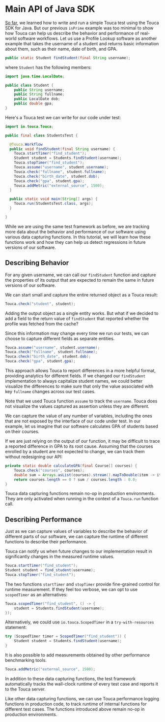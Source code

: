 # Main API of Java SDK

[So far](./quickstart.md), we learned how to write and run a simple Touca test
using the Touca SDK for Java. But our previous `isPrime` example was too minimal
to show how Touca can help us describe the behavior and performance of
real-world software workflows. Let us use a Profile Lookup software as another
example that takes the username of a student and returns basic information about
them, such as their name, date of birth, and GPA.

```java
public static Student findStudent(final String username);
```

where `Student` has the following members:

```java
import java.time.LocalDate;

public class Student {
    public String username;
    public String fullname;
    public LocalDate dob;
    public double gpa;
}
```

Here's a Touca test we can write for our code under test:

```java
import io.touca.Touca;

public final class StudentsTest {

  @Touca.Workflow
  public void findStudent(final String username) {
    Touca.startTimer("find_student");
    Student student = Students.findStudent(username);
    Touca.stopTimer("find_student");
    Touca.assume("username", student.username);
    Touca.check("fullname", student.fullname);
    Touca.check("birth_date", student.dob);
    Touca.check("gpa", student.gpa);
    Touca.addMetric("external_source", 1500);
  }

  public static void main(String[] args) {
    Touca.run(StudentsTest.class, args);
  }

}
```

While we are using the same test framework as before, we are tracking more data
about the behavior and performance of our software using various data capturing
functions. In this tutorial, we will learn how these functions work and how they
can help us detect regressions in future versions of our software.

## Describing Behavior

For any given username, we can call our `findStudent` function and capture the
properties of its output that are expected to remain the same in future versions
of our software.

We can start small and capture the entire returned object as a Touca result:

```java
Touca.check("student", student);
```

Adding the output object as a single entity works. But what if we decided to add
a field to the return value of `findStudent` that reported whether the profile
was fetched from the cache?

Since this information may change every time we run our tests, we can choose to
capture different fields as separate entities.

```java
Touca.assume("username", student.username);
Touca.check("fullname", student.fullname);
Touca.check("birth_date", student.dob);
Touca.check("gpa", student.gpa);
```

This approach allows Touca to report differences in a more helpful format,
providing analytics for different fields. If we changed our `findStudent`
implementation to always capitalize student names, we could better visualize the
differences to make sure that only the value associated with key `fullname`
changes across our test cases.

Note that we used Touca function `assume` to track the `username`. Touca does
not visualize the values captured as assertion unless they are different.

We can capture the value of any number of variables, including the ones that are
not exposed by the interface of our code under test. In our example, let us
imagine that our software calculates GPA of students based on their courses.

If we are just relying on the output of our function, it may be difficult to
trace a reported difference in GPA to its root cause. Assuming that the courses
enrolled by a student are not expected to change, we can track them without
redesigning our API:

```java
private static double calculateGPA(final Course[] courses) {
    Touca.check("courses", courses);
    double sum = Arrays.asList(courses).stream().mapToDouble(item -> item.grade).sum();
    return courses.length == 0 ? sum / courses.length : 0.0;
}
```

Touca data capturing functions remain no-op in production environments. They are
only activated when running in the context of a `Touca.run` function call.

## Describing Performance

Just as we can capture values of variables to describe the behavior of different
parts of our software, we can capture the runtime of different functions to
describe their performance.

Touca can notify us when future changes to our implementation result in
significantly changes in the measured runtime values.

```java
Touca.startTimer("find_student");
Student student = find_student(username);
Touca.stopTimer("find_student");
```

The two functions `startTimer` and `stopTimer` provide fine-grained control for
runtime measurement. If they feel too verbose, we can opt to use `scopedTimer`
as an alternatives:

```java
Touca.scopedTimer("find_student", () -> {
    student = Students.findStudent(username);
});
```

Alternatively, we could use `io.touca.ScopedTimer` in a `try-with-resources`
statement:

```java
try (ScopedTimer timer = ScopedTimer("find_student")) {
    Student student = Students.findStudent(username);
}
```

It is also possible to add measurements obtained by other performance
benchmarking tools.

```java
Touca.addMetric("external_source", 1500);
```

In addition to these data capturing functions, the test framework automatically
tracks the wall-clock runtime of every test case and reports it to the Touca
server.

Like other data capturing functions, we can use Touca performance logging
functions in production code, to track runtime of internal functions for
different test cases. The functions introduced above remain no-op in production
environments.
